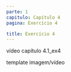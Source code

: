 ```yaml
---
parte: 1
capitulo: Capítulo 4
pagina: Exercício 4

title: Exercício 4
---
```


vídeo capítulo 4.1_ex4

template imagem/vídeo
